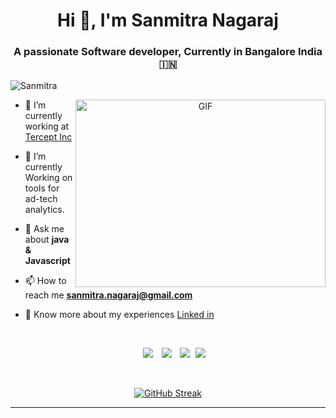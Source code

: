 <h1 align="center">Hi 👋, I'm 
Sanmitra Nagaraj</h1>
<h3 align="center">A passionate Software developer, Currently in Bangalore India &#127470;&#127475</h3>

<p align="left"> <img src="https://komarev.com/ghpvc/?username=s1ny1998&label=Profile%20views&color=0e75b6&style=flat" alt="Sanmitra" /> </p>

<a target="_blank" align="center">
  <img align="right" top="500" height="300" width="400" alt="GIF" src="https://media.giphy.com/media/SWoSkN6DxTszqIKEqv/giphy.gif">
</a>

- 🔭 I’m currently working at <a href="https://phoenix.tech/griffyn/" target="blank">Tercept Inc</a>

- 🌱 I’m currently Working on tools for ad-tech analytics.

- 💬 Ask me about **java & Javascript**

- 📫 How to reach me **sanmitra.nagaraj@gmail.com**

- 📄 Know more about my experiences <a href="https://www.linkedin.com/in/sanmitranagaraj/" target="blank">Linked in</a>
<br/>

<p align="center">

 <div align="center"  class="icons-social" style="margin-left: 10px;">
        <a style="margin-left: 10px;"  target="_blank" href="https://www.linkedin.com/in/sanmitranagaraj/">
			<img src="https://img.icons8.com/doodle/40/000000/linkedin--v2.png"></a>
        <a style="margin-left: 10px;" target="_blank" href="https://github.com/s1ny1998">
		    <img src="https://img.icons8.com/doodle/40/000000/github--v1.png"></a>
		<a style="margin-left: 10px;" target="_blank" href="https://stackoverflow.com/users/10657931/sanmitra-nagaraj?tab=profile">
			<img src="https://img.icons8.com/external-tal-revivo-color-tal-revivo/40/000000/external-stack-overflow-is-a-question-and-answer-site-for-professional-logo-color-tal-revivo.png"></a>
                    <a style="margin-left: 5px;" target="_blank" href="https://steamcommunity.com/profiles/76561198152370866">
					<img src="https://img.icons8.com/clouds/50/steam.png" ></a>
      </div>

</p>

<br/>
<p align="center">
	<a href="https://github.com/s1ny1998"><img src="https://streak-stats.demolab.com?user=&theme=gruvbox-duo" alt="GitHub Streak" /></a>
</p>

---
